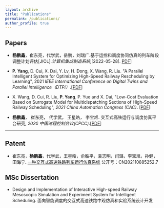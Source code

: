 ```yaml
---
layout: archive
title: "Publications"
permalink: /publications/
author_profile: true
---
```


## Papers

- **杨鹏鑫**，崔东亮，代学武，岳鹏，刘瑞广.基于运控和调度协同仿真的列车阶段调整计划评估[J/OL].*计算机集成制造系统*,\[2022-05-28\]. [PDF](https://yang-px.github.io/files/cims.pdf)]

- **P. Yang**, D. Cui, X. Dai, Y. Lv, H. Dong, X. Wang, R. Liu. "A Parallel Intelligent
System for Optimizing High-Speed Railway Rescheduling by Learning", 2021 *IEEE International Conference on Digital Twins and Parallel Intelligence（DTPI）*.[[PDF](https://yang-px.github.io/files/dtpi.pdf)] 

- X. Wang, D. Cui, R. Liu, **P. Yang**, P. Yue and X. Dai, "Low-Cost Evaluation Based on Surrogate Model for Multidispatching Sections of High-Speed Railway Scheduling", *2021 China Automation Congress (CAC)*. [[PDF](https://yang-px.github.io/files/cac.pdf)] 

- **杨鹏鑫**， 崔东亮， 代学武， 王星皓， 李宝旭. 交互式高铁运行与调度仿真平台研究, *2020 中国过程控制会议(CPCC)*.[[PDF](https://yang-px.github.io/files/cpcc.pdf)] 

------

## Patent

- 崔东亮，**杨鹏鑫**，代学武，王星皓，俞胜平，袁志明，闫璐，李宝旭，孙健，田海宁. [一种交互式高速铁路列车运行仿真系统](https://cprs.patentstar.com.cn/Search/Detail?ANE=6BDA9BIA9HFF9EFB9ICC4CCAAGDA9CBC9AIE9GCB8CBA7CDA) 公开号：CN202110885252.7

## MSc Dissertation

- Design and Implementation of Interactive High-speed Railway Mesoscopic Simulation and Experiment System for Intelligent Scheduling. 面向智能调度的交互式高速铁路中观仿真和实验系统设计开发
